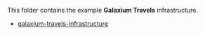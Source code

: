 This folder contains the example **Galaxium Travels** infrastructure.

* [galaxium-travels-infrastructure](https://github.com/thomassuedbroecker/galaxium-travels-infrastructure)